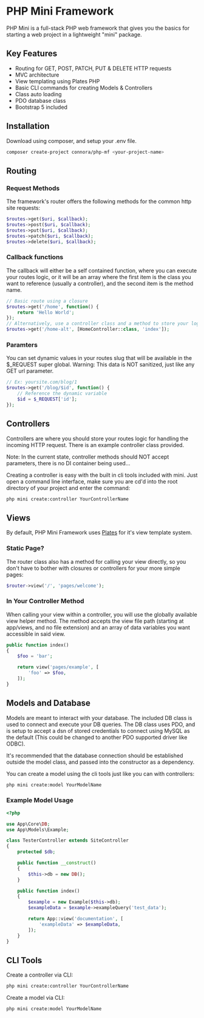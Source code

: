 # PHP Mini Framework
PHP Mini is a full-stack PHP web framework that gives you the basics for starting a web project in a lightweight "mini" package.

## Key Features
- Routing for GET, POST, PATCH, PUT & DELETE HTTP requests
- MVC architecture
- View templating using Plates PHP
- Basic CLI commands for creating Models & Controllers
- Class auto loading
- PDO database class
- Bootstrap 5 included

## Installation
Download using composer, and setup your .env file.
``` bash command-line
composer create-project connora/php-mf <your-project-name>
```

## Routing
### Request Methods
The framework's router offers the following methods for the common http site requests:
``` php
$routes->get($uri, $callback);
$routes->post($uri, $callback);
$routes->put($uri, $callback);
$routes->patch($uri, $callback);
$routes->delete($uri, $callback);
```
### Callback functions
The callback will either be a self contained function, where you can execute your routes logic, or it will be an array where the first item is the class you want to reference (usually a controller), and the second item is the method name.
``` php
// Basic route using a closure
$routes->get('/home', function() {
    return 'Hello World';
});
// Alternatively, use a controller class and a method to store your logic in
$routes->get('/home-alt', [HomeController::class, 'index']);
```
### Paramters
You can set dynamic values in your routes slug that will be available in the $_REQUEST super global. Warning: This data is NOT sanitized, just like any GET url parameter.
``` php
// Ex: yoursite.com/blog/1
$routes->get('/blog/$id', function() {
    // Reference the dynamic variable
    $id = $_REQUEST['id'];
});
```

## Controllers
Controllers are where you should store your routes logic for handling the incoming HTTP request. There is an example controller class provided.

Note: In the current state, controller methods should NOT accept parameters, there is no DI container being used...

Creating a controller is easy with the built in cli tools included with mini. Just open a command line interface, make sure you are cd'd into the root directory of your project and enter the command:
``` bash command-line
php mini create:controller YourControllerName
```

## Views
By default, PHP Mini Framework uses [Plates](https://platesphp.com/) for it's view template system.
### Static Page?
The router class also has a method for calling your view directly, so you don't have to bother with closures or controllers for your more simple pages:
``` php
$router->view('/', 'pages/welcome');
```
### In Your Controller Method
When calling your view within a controller, you will use the globally available view helper method. The method accepts the view file path (starting at app/views, and no file extension) and an array of data variables you want accessible in said view.
``` php
public function index()
{
    $foo = 'bar';

    return view('pages/example', [
        'foo' => $foo,
    ]);
}
```

## Models and Database
Models are meant to interact with your database. The included DB class is used to connect and execute your DB queries. The DB class uses PDO, and is setup to accept a dsn of stored credentials to connect using MySQL as the default (This could be changed to another PDO supported driver like ODBC).

It's recommended that the database connection should be established outside the model class, and passed into the constructor as a dependency.

You can create a model using the cli tools just like you can with controllers:
``` bash command-line
php mini create:model YourModelName
```
### Example Model Usage
``` php
<?php

use App\Core\DB;
use App\Models\Example;

class TesterController extends SiteController
{
    protected $db;

    public function __construct()
    {
        $this->db = new DB();
    }

    public function index()
    {
        $example = new Example($this->db);
        $exampleData = $example->exampleQuery('test_data');

        return App::view('documentation', [
            'exampleData' => $exampleData,
        ]);
    }
}
```

## CLI Tools

Create a controller via CLI:
``` bash command-line
php mini create:controller YourControllerName
```

Create a model via CLI:
``` bash command-line
php mini create:model YourModelName
```